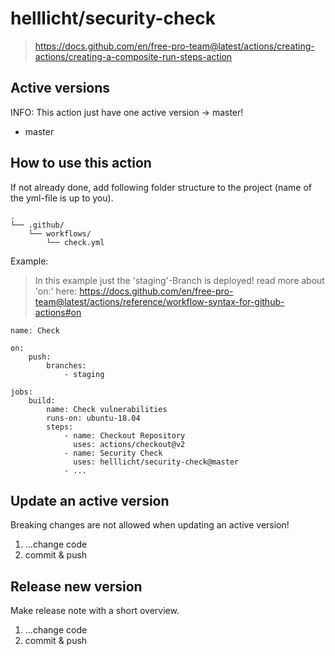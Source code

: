 # helllicht/security-check

> https://docs.github.com/en/free-pro-team@latest/actions/creating-actions/creating-a-composite-run-steps-action

## Active versions
INFO: This action just have one active version -> master!
+ master

## How to use this action
If not already done, add following folder structure to the project (name of the yml-file is up to you).
```
.
└── .github/
    └── workflows/
        └── check.yml
```
Example:
> In this example just the 'staging'-Branch is deployed!
> read more about 'on:'
> here: https://docs.github.com/en/free-pro-team@latest/actions/reference/workflow-syntax-for-github-actions#on
```
name: Check

on:
    push:
        branches:
            - staging

jobs:
    build:
        name: Check vulnerabilities
        runs-on: ubuntu-18.04
        steps:
            - name: Checkout Repository
              uses: actions/checkout@v2
            - name: Security Check
              uses: helllicht/security-check@master
            - ...
```

## Update an active version
Breaking changes are not allowed when updating an active version!
1) ...change code
2) commit & push

## Release new version
Make release note with a short overview.
1) ...change code
2) commit & push
